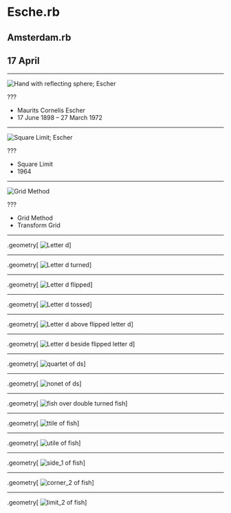 # Esche.rb
## Amsterdam.rb
## 17 April

---

![Hand with reflecting sphere; Escher](image/hand-with-reflecting-sphere.jpg)

???

* Maurits Cornelis Escher
* 17 June 1898 – 27 March 1972

---

![Square Limit; Escher](image/square-limit.jpg)

???

* Square Limit
* 1964

---

![Grid Method](image/grid-method.jpg)

???

* Grid Method
* Transform Grid

---

.geometry[
![Letter d](image/d.svg)]

---

.geometry[
![Letter d turned](image/d_turn.svg)]

---

.geometry[
![Letter d flipped](image/d_flip.svg)]

---

.geometry[
![Letter d tossed](image/d_toss.svg)]

---

.geometry[
![Letter d above flipped letter d](image/d_above.svg)]

---

.geometry[
![Letter d beside flipped letter d](image/d_beside.svg)]

---

.geometry[
![quartet of ds](image/d_quartet.svg)]

---

.geometry[
![nonet of ds](image/d_nonet.svg)]

---

.geometry[
![fish over double turned fish](image/fish_over.svg)]

---

.geometry[
![ttile of fish](image/fish_ttile.svg)]

---

.geometry[
![utile of fish](image/fish_utile.svg)]

---

.geometry[
![side_1 of fish](image/fish_side.svg)]

---

.geometry[
![corner_2 of fish](image/fish_corner.svg)]

---

.geometry[
![limit_2 of fish](image/fish_limit.svg)]
